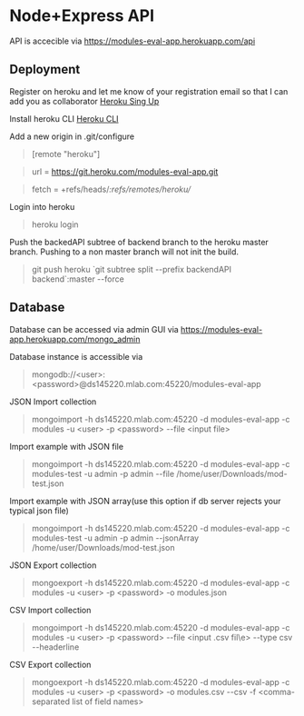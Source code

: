 # Node+Express API
API is accecible via https://modules-eval-app.herokuapp.com/api

## Deployment
Register on heroku and let me know of your registration email so that I can add you as collaborator
[Heroku Sing Up](https://signup.heroku.com/)

Install heroku CLI
[Heroku CLI](https://devcenter.heroku.com/articles/heroku-cli)

Add a new origin in .git/configure
>[remote "heroku"]

>   url = https://git.heroku.com/modules-eval-app.git

>   fetch = +refs/heads/*:refs/remotes/heroku/*

Login into heroku
> heroku login

Push the backedAPI subtree of backend branch to the heroku master branch. Pushing to a non master branch will not init the build.
> git push heroku \`git subtree split --prefix backendAPI backend\`:master --force

## Database
Database can be accessed via admin GUI via https://modules-eval-app.herokuapp.com/mongo_admin

Database instance is accessible via
> mongodb://\<user\>:\<password\>@ds145220.mlab.com:45220/modules-eval-app

JSON Import collection
> mongoimport -h ds145220.mlab.com:45220 -d modules-eval-app -c modules -u \<user\> -p \<password\> --file \<input file\>

Import example with JSON file
>mongoimport -h ds145220.mlab.com:45220 -d modules-eval-app -c modules-test -u admin -p admin --file /home/user/Downloads/mod-test.json

Import example with JSON array(use this option if db server rejects your typical json file)
>mongoimport -h ds145220.mlab.com:45220 -d modules-eval-app -c modules-test -u admin -p admin --jsonArray /home/user/Downloads/mod-test.json

JSON Export collection
> mongoexport -h ds145220.mlab.com:45220 -d modules-eval-app -c modules -u \<user\> -p \<password\> -o modules.json

CSV Import collection
> mongoimport -h ds145220.mlab.com:45220 -d modules-eval-app -c modules -u \<user\> -p \<password\> --file \<input .csv fil\e> --type csv --headerline

CSV Export collection
> mongoexport -h ds145220.mlab.com:45220 -d modules-eval-app -c modules -u \<user\> -p \<password\> -o modules.csv --csv -f \<comma-separated list of field names\>
